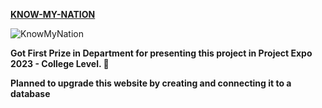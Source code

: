 [**KNOW-MY-NATION**](https://knowmynation.netlify.app/)

![KnowMyNation](https://i.ibb.co/DwS5TmP/projects-knowmynation.png)


**Got First Prize in  Department for presenting this project in Project Expo 2023 - College Level. 🚀** 

**Planned to upgrade this website by creating and connecting it to a database**


